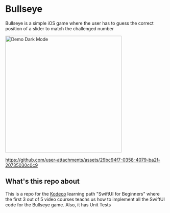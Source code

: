 # Bullseye
Bullseye is a simple iOS game where the user has to guess the correct position of a slider to match the challenged number   


<img width="364" alt="Demo Dark Mode" src="https://github.com/user-attachments/assets/a272da66-f773-4a69-9c9e-11945dbb0c9a">

https://github.com/user-attachments/assets/29bc94f7-0358-4079-ba2f-20735030c0c9

## What's this repo about
This is a repo for the [Kodeco](https://www.kodeco.com/ios/paths/learn) learning path "SwiftUI for Beginners" where the first 3 out of 5 video courses teachs us how to implement all the SwiftUI code for the Bullseye game. Also, it has Unit Tests
